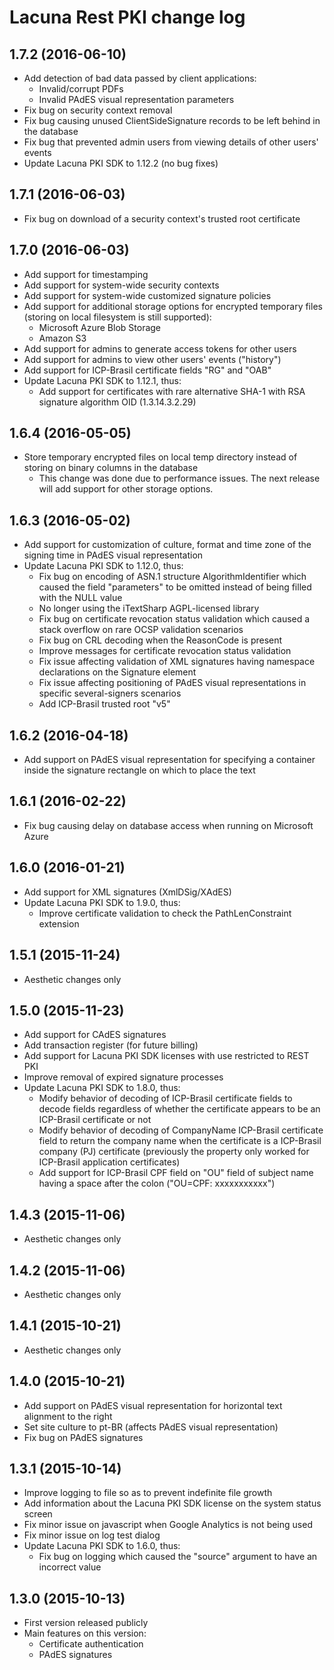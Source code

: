 Lacuna Rest PKI change log
==========================

1.7.2 (2016-06-10)
------------------

- Add detection of bad data passed by client applications:
	- Invalid/corrupt PDFs
	- Invalid PAdES visual representation parameters
- Fix bug on security context removal
- Fix bug causing unused ClientSideSignature records to be left behind in the database
- Fix bug that prevented admin users from viewing details of other users' events
- Update Lacuna PKI SDK to 1.12.2 (no bug fixes)

1.7.1 (2016-06-03)
------------------

- Fix bug on download of a security context's trusted root certificate

1.7.0 (2016-06-03)
------------------

- Add support for timestamping
- Add support for system-wide security contexts
- Add support for system-wide customized signature policies
- Add support for additional storage options for encrypted temporary files (storing on local filesystem is still supported):
	- Microsoft Azure Blob Storage
	- Amazon S3
- Add support for admins to generate access tokens for other users
- Add support for admins to view other users' events ("history")
- Add support for ICP-Brasil certificate fields "RG" and "OAB"
- Update Lacuna PKI SDK to 1.12.1, thus:
	- Add support for certificates with rare alternative SHA-1 with RSA signature algorithm OID (1.3.14.3.2.29)


1.6.4 (2016-05-05)
------------------

- Store temporary encrypted files on local temp directory instead of storing on binary columns in the database
	- This change was done due to performance issues. The next release will add support for other storage options.

1.6.3 (2016-05-02)
------------------

- Add support for customization of culture, format and time zone of the signing time in PAdES visual representation
- Update Lacuna PKI SDK to 1.12.0, thus:
	- Fix bug on encoding of ASN.1 structure AlgorithmIdentifier which caused the field "parameters" to be omitted instead
	  of being filled with the NULL value
	- No longer using the iTextSharp AGPL-licensed library
	- Fix bug on certificate revocation status validation which caused a stack overflow on rare OCSP validation scenarios
	- Fix bug on CRL decoding when the ReasonCode is present
	- Improve messages for certificate revocation status validation
	- Fix issue affecting validation of XML signatures having namespace declarations on the Signature element
	- Fix issue affecting positioning of PAdES visual representations in specific several-signers scenarios
	- Add ICP-Brasil trusted root "v5"


1.6.2 (2016-04-18)
------------------

- Add support on PAdES visual representation for specifying a container inside the signature rectangle on which to place the text


1.6.1 (2016-02-22)
------------------

- Fix bug causing delay on database access when running on Microsoft Azure


1.6.0 (2016-01-21)
------------------

- Add support for XML signatures (XmlDSig/XAdES)
- Update Lacuna PKI SDK to 1.9.0, thus:
	- Improve certificate validation to check the PathLenConstraint extension


1.5.1 (2015-11-24)
------------------

- Aesthetic changes only


1.5.0 (2015-11-23)
------------------

- Add support for CAdES signatures
- Add transaction register (for future billing)
- Add support for Lacuna PKI SDK licenses with use restricted to REST PKI
- Improve removal of expired signature processes
- Update Lacuna PKI SDK to 1.8.0, thus:
	- Modify behavior of decoding of ICP-Brasil certificate fields to decode fields regardless of whether the
	  certificate appears to be an ICP-Brasil certificate or not
	- Modify behavior of decoding of CompanyName ICP-Brasil certificate field to return the company name when the certificate is
	  a ICP-Brasil company (PJ) certificate (previously the property only worked for ICP-Brasil application certificates)
	- Add support for ICP-Brasil CPF field on "OU" field of subject name having a space after the colon ("OU=CPF: xxxxxxxxxxx")

	
1.4.3 (2015-11-06)
------------------

- Aesthetic changes only


1.4.2 (2015-11-06)
------------------

- Aesthetic changes only


1.4.1 (2015-10-21)
------------------

- Aesthetic changes only


1.4.0 (2015-10-21)
------------------

- Add support on PAdES visual representation for horizontal text alignment to the right
- Set site culture to pt-BR (affects PAdES visual representation)
- Fix bug on PAdES signatures


1.3.1 (2015-10-14)
------------------

- Improve logging to file so as to prevent indefinite file growth
- Add information about the Lacuna PKI SDK license on the system status screen
- Fix minor issue on javascript when Google Analytics is not being used
- Fix minor issue on log test dialog
- Update Lacuna PKI SDK to 1.6.0, thus:
	- Fix bug on logging which caused the "source" argument to have an incorrect value

1.3.0 (2015-10-13)
------------------

- First version released publicly
- Main features on this version:
	- Certificate authentication
	- PAdES signatures
